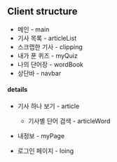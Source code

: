 ## Client structure
* 메인 - main
* 기사 목록 - articleList
* 스크랩한 기사 - clipping
* 내가 푼 퀴즈 - myQuiz
* 나의 단어장 - wordBook
* 상단바 - navbar

#### details
* 기사 하나 보기 - article
    * 기사별 단어 검색 - articleWord

* 내정보 - myPage
* 로그인 페이지 - loing